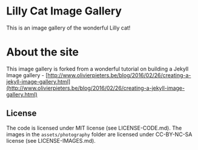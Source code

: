 # Lilly Cat Image Gallery

This is an image gallery of the wonderful Lilly cat!

# About the site

This image gallery is forked from a wonderful tutorial on building a Jekyll Image gallery - [http://www.olivierpieters.be/blog/2016/02/26/creating-a-jekyll-image-gallery.html](http://www.olivierpieters.be/blog/2016/02/26/creating-a-jekyll-image-gallery.html)

## License

The code is licensed under MIT license (see LICENSE-CODE.md). The images in the `assets/photography` folder are licensed under CC-BY-NC-SA license (see LICENSE-IMAGES.md).
